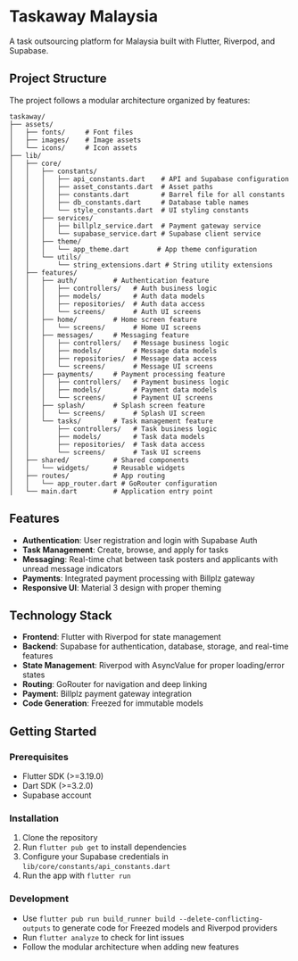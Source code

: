 # Taskaway Malaysia

A task outsourcing platform for Malaysia built with Flutter, Riverpod, and Supabase.

## Project Structure

The project follows a modular architecture organized by features:

```
taskaway/
├── assets/
│   ├── fonts/     # Font files
│   ├── images/    # Image assets
│   └── icons/     # Icon assets
├── lib/
│   ├── core/
│   │   ├── constants/
│   │   │   ├── api_constants.dart    # API and Supabase configuration
│   │   │   ├── asset_constants.dart  # Asset paths
│   │   │   ├── constants.dart        # Barrel file for all constants
│   │   │   ├── db_constants.dart     # Database table names
│   │   │   └── style_constants.dart  # UI styling constants
│   │   ├── services/
│   │   │   ├── billplz_service.dart  # Payment gateway service
│   │   │   └── supabase_service.dart # Supabase client service
│   │   ├── theme/
│   │   │   └── app_theme.dart       # App theme configuration
│   │   └── utils/
│   │       └── string_extensions.dart # String utility extensions
│   ├── features/
│   │   ├── auth/         # Authentication feature
│   │   │   ├── controllers/   # Auth business logic
│   │   │   ├── models/        # Auth data models
│   │   │   ├── repositories/  # Auth data access
│   │   │   └── screens/       # Auth UI screens
│   │   ├── home/         # Home screen feature
│   │   │   └── screens/       # Home UI screens
│   │   ├── messages/     # Messaging feature
│   │   │   ├── controllers/   # Message business logic
│   │   │   ├── models/        # Message data models
│   │   │   ├── repositories/  # Message data access
│   │   │   └── screens/       # Message UI screens
│   │   ├── payments/     # Payment processing feature
│   │   │   ├── controllers/   # Payment business logic
│   │   │   ├── models/        # Payment data models
│   │   │   └── screens/       # Payment UI screens
│   │   ├── splash/       # Splash screen feature
│   │   │   └── screens/       # Splash UI screen
│   │   └── tasks/        # Task management feature
│   │       ├── controllers/   # Task business logic
│   │       ├── models/        # Task data models
│   │       ├── repositories/  # Task data access
│   │       └── screens/       # Task UI screens
│   ├── shared/           # Shared components
│   │   └── widgets/      # Reusable widgets
│   ├── routes/           # App routing
│   │   └── app_router.dart # GoRouter configuration
│   └── main.dart         # Application entry point
```

## Features

- **Authentication**: User registration and login with Supabase Auth
- **Task Management**: Create, browse, and apply for tasks
- **Messaging**: Real-time chat between task posters and applicants with unread message indicators
- **Payments**: Integrated payment processing with Billplz gateway
- **Responsive UI**: Material 3 design with proper theming

## Technology Stack

- **Frontend**: Flutter with Riverpod for state management
- **Backend**: Supabase for authentication, database, storage, and real-time features
- **State Management**: Riverpod with AsyncValue for proper loading/error states
- **Routing**: GoRouter for navigation and deep linking
- **Payment**: Billplz payment gateway integration
- **Code Generation**: Freezed for immutable models

## Getting Started

### Prerequisites

- Flutter SDK (>=3.19.0)
- Dart SDK (>=3.2.0)
- Supabase account

### Installation

1. Clone the repository
2. Run `flutter pub get` to install dependencies
3. Configure your Supabase credentials in `lib/core/constants/api_constants.dart`
4. Run the app with `flutter run`

### Development

- Use `flutter pub run build_runner build --delete-conflicting-outputs` to generate code for Freezed models and Riverpod providers
- Run `flutter analyze` to check for lint issues
- Follow the modular architecture when adding new features

